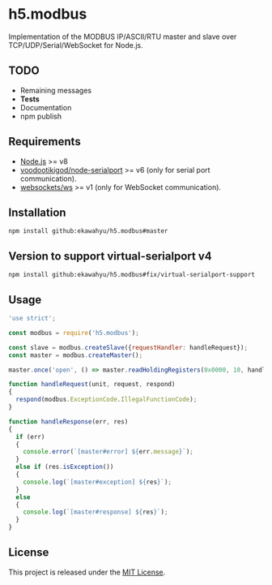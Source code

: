﻿# h5.modbus

Implementation of the MODBUS IP/ASCII/RTU master and slave over TCP/UDP/Serial/WebSocket for Node.js.

## TODO

  - Remaining messages
  - **Tests**
  - Documentation
  - npm publish

## Requirements

  * [Node.js](https://nodejs.org/) >= v8
  * [voodootikigod/node-serialport](https://github.com/voodootikigod/node-serialport) >= v6
    (only for serial port communication).
  * [websockets/ws](https://github.com/websockets/ws) >= v1
    (only for WebSocket communication).

## Installation

```
npm install github:ekawahyu/h5.modbus#master
```

## Version to support virtual-serialport v4

```
npm install github:ekawahyu/h5.modbus#fix/virtual-serialport-support
```

## Usage

```js
'use strict';

const modbus = require('h5.modbus');

const slave = modbus.createSlave({requestHandler: handleRequest});
const master = modbus.createMaster();

master.once('open', () => master.readHoldingRegisters(0x0000, 10, handleResponse));

function handleRequest(unit, request, respond)
{
  respond(modbus.ExceptionCode.IllegalFunctionCode);
}

function handleResponse(err, res)
{
  if (err)
  {
    console.error(`[master#error] ${err.message}`);
  }
  else if (res.isException())
  {
    console.log(`[master#exception] ${res}`);
  }
  else
  {
    console.log(`[master#response] ${res}`);
  }
}
```

## License

This project is released under the [MIT License](https://raw.github.com/morkai/h5.modbus/master/license.md).
